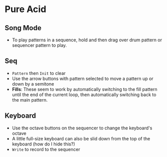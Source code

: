 # Pure Acid

## Song Mode

- To play patterns in a sequence, hold and then drag over drum pattern or sequencer pattern to play.

## Seq

- `Pattern` then `Init` to clear
- Use the arrow buttons with pattern selected to move a pattern up or down by a semitone
- **Fills**: These seem to work by automatically switching to the fill pattern until the end of the current loop, then automatically switching back to the main pattern.

## Keyboard

- Use the octave buttons on the sequencer to change the keyboard's octave
- A little full-size keyboard can also be slid down from the top of the keyboard (how do I hide this?)
- `Write` to record to the sequencer

